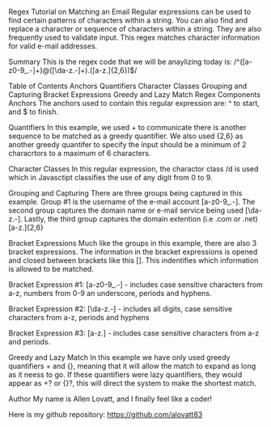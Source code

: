 Regex Tutorial on Matching an Email
Regular expressions can be used to find certain patterns of characters within a string. You can also find and replace a character or sequence of characters within a string. They are also frequently used to validate input. This regex matches character information for valid e-mail addresses.

Summary
This is the regex code that we will be anaylizing today is: /^([a-z0-9_\.-]+)@([\da-z\.-]+)\.([a-z\.]{2,6})$/

Table of Contents
Anchors
Quantifiers
Character Classes
Grouping and Capturing
Bracket Expressions
Greedy and Lazy Match
Regex Components
Anchors
The anchors used to contain this regular expression are: ^ to start, and $ to finish.

Quantifiers
In this example, we used + to communicate there is another sequence to be matched as a greedy quantifier. We also used {2,6} as another greedy quantifer to specify the input should be a minimum of 2 characrtors to a maximum of 6 characters.

Character Classes
In this regular expression, the charactor class /d is used which in Javasctipt classifies the use of any digit from 0 to 9.

Grouping and Capturing
There are three groups being captured in this example. Group #1 is the username of the e-mail account [a-z0-9_\.-]. The second group captures the domain name or e-mail service being used [\da-z\.-]. Lastly, the third group captures the domain extention (i.e .com or .net) [a-z\.]{2,6}

Bracket Expressions
Much like the groups in this example, there are also 3 bracket expressions. The information in the bracket expressions is opened and closed between brackets like this []. This indentifies which information is allowed to be matched.

Bracket Expression #1: [a-z0-9_\.-] - includes case sensitive characters from a-z, numbers from 0-9 an underscore, periods and hyphens.

Bracket Expression #2: [\da-z\.-] - includes all digits, case sensitive characters from a-z, periods and hyphens

Bracket Expression #3: [a-z\.] - includes case sensitive characters from a-z and periods.

Greedy and Lazy Match
In this example we have only used greedy quantifiers + and {}, meaning that it will allow the match to expand as long as it neess to go. If these quantifiers were lazy quantifiers, they would appear as +? or {}?, this will direct the system to make the shortest match.

Author
My name is Allen Lovatt, and I finally feel like a coder!

Here is my github repository: https://github.com/alovatt83
